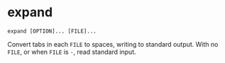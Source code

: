# expand

```
expand [OPTION]... [FILE]...
```

Convert tabs in each `FILE` to spaces, writing to standard output.
With no `FILE`, or when `FILE` is `-`, read standard input.
